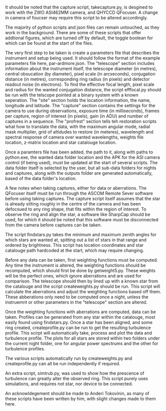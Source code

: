 It should be noted that the capture script, takecapture.py, is desgined to work with the ZWO ASI462MM camera, and QHYCCD QFocuser. A change in camera of foucser may require this script to be altered accordingly.

The majority of python scripts and json files can remain untouched, as they work in the background. There are some of these scripts that offer addtional figures, which are turned off by default, the toggle boolean for which can be found at the start of the files.

The very first step to be taken is create a parameters file that describes the instrument and setup being used. It should follow the format of the example parameters file here, par-ardmore.json. The "telescope" section includes information about the instrument itself, the telescope diameter (in metres), central obsucation (by diameter), pixel scale (in arcseconds), conjugation distance (in metres), corresponding ring radius (in pixels) and detector readout noise (in electrons). To find the effective focal length, pixel scale and radius for the wanted conjugation distance, the script efffocal.py should be run with the telscope pointed at a binary system with a known seperation. The "site" section holds the location information, the name, longitude and latitude. The "capture" section contains the settings for the camera to use during observations, exposure time (in milliseconds), frames per capture, region of interest (in pixels), gain (in ADU) and number of captures in a sequence. The "profrest" section tells teh restoration scripts what how to translate the data, with the maximum angular mode, radial mask multiplier, grid of altidudes to restore (in meteres), wavelength and spectral response of camera over wanted wavelengths, weights file location, z-matrix location and star catalouge location.

Once a paramters file has been added, the path to it, along with paths to python.exe, the wanted data folder location and the APK for the ASI camera control (if being used), must be updated at the start of several scripts. The data folder itself is selected by the user, but all sub-data folders for nights and captures, along with the outputs folder are generated automatically, based of the data folder's location.

A few notes when taking captures, either for data or aberrations. The QFocuser itself must be run through the ASCOM Remote Sever software before using taking captures. The capture script itself assumes that the star is already sitting roughly in the centre of the camera and has been defocsued to any ring shape, that fits within the region of interest. To observe the ring and align the star, a software like SharpCap should be used, for which it should be noted that this software must be disconnected from the camera before captures can be taken.

The script findstars.py takes the minimum and maximum zenith angles for which stars are wanted at, spitting out a list of stars in that range and ordered by brightness. This script has location coordinates and star catalouge path hardcoded at the start, which may require changing.

Before any data can be taken, first weighting functions must be computed. Any time the instrument is altered, the weighting functions should be recomputed, which should first be done by getweight5.py. These weights will be the perfect ones, which ignore aberrations and are used for comparison. The telescope should then by lined up with a known star from the catalouge and the script createweights.py should be run. This script will calculate the aberrations and adjust the weighting functions based off them. These abberations only need to be computed once a night, unless the instruemnt or other parameters in the "telescope" section are altered.

Once the weighting functions with aberrations are computed, data can be taken. Profiles can be generated from any star within the catalouge, most easily found using findstars.py. Once a star has been aligned, and some ring created, createprofile.py can be run to get the resulting turbulence profile. This scirpt will automatically take, process and plot the data and turbulence profile. The plots for all stars are stored within two folders under the current night folder, one for angular power spectrums and the other for turbulence profiles.

The various scripts automatically run by createweights.py and createprofile.py can all be run independently if required.

An extra script, simtrub.py, was used to show how the prescence of turbulence can greatly alter the observed ring. This script purely uses simulations, and requires not star, nor device to be connected.

An acknowldegement should be made to Anderi Tokovinin, as many of these scripts have been written by him, with slight changes made to them here.
